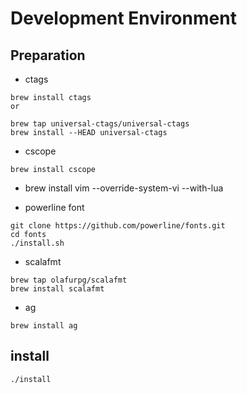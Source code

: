 # Development Environment 

## Preparation

- ctags
```
brew install ctags
or

brew tap universal-ctags/universal-ctags
brew install --HEAD universal-ctags
```

- cscope
```
brew install cscope
```

- brew install vim --override-system-vi --with-lua

- powerline font
```
git clone https://github.com/powerline/fonts.git
cd fonts
./install.sh
```

- scalafmt
```
brew tap olafurpg/scalafmt
brew install scalafmt
```

- ag
```
brew install ag
```

<!--- ensime-sbt-->
<!--http://ensime.github.io/editors/vim/install/-->
<!--```-->
<!--pip install websocket-client sexpdata-->
<!--```-->

## install
```
./install
```

